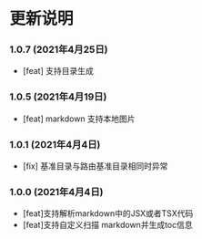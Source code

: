 # 更新说明 

### 1.0.7  (2021年4月25日)

- [feat] 支持目录生成

### 1.0.5  (2021年4月19日)

- [feat] markdown 支持本地图片

### 1.0.1  (2021年4月4日)

- [fix] 基准目录与路由基准目录相同时异常

### 1.0.0  (2021年4月4日)

- [feat]支持解析markdown中的JSX或者TSX代码
- [feat]支持自定义扫描 markdown并生成toc信息
